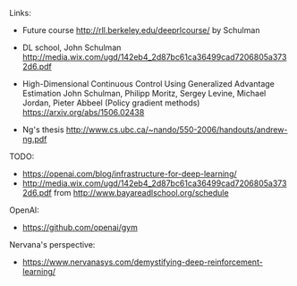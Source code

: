 Links:

- Future course http://rll.berkeley.edu/deeprlcourse/ by Schulman
- DL school, John Schulman http://media.wix.com/ugd/142eb4_2d87bc61ca36499cad7206805a3732d6.pdf

- High-Dimensional Continuous Control Using Generalized Advantage Estimation
 John Schulman, Philipp Moritz, Sergey Levine, Michael Jordan, Pieter Abbeel
 (Policy gradient methods)
 https://arxiv.org/abs/1506.02438
 
- Ng's thesis http://www.cs.ubc.ca/~nando/550-2006/handouts/andrew-ng.pdf

TODO:
- https://openai.com/blog/infrastructure-for-deep-learning/
- http://media.wix.com/ugd/142eb4_2d87bc61ca36499cad7206805a3732d6.pdf from http://www.bayareadlschool.org/schedule

OpenAI:

- https://github.com/openai/gym

Nervana's perspective:

- https://www.nervanasys.com/demystifying-deep-reinforcement-learning/
